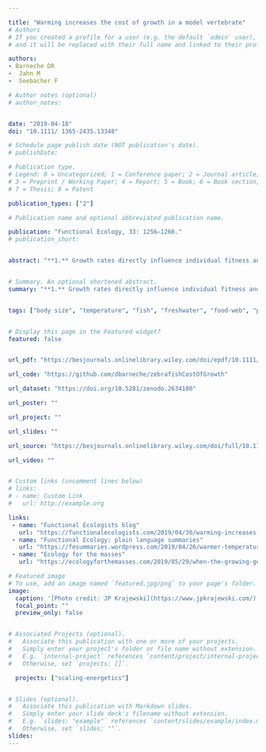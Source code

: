 ```yaml
---

title: "Warming increases the cost of growth in a model vertebrate"
# Authors
# If you created a profile for a user (e.g. the default `admin` user), write the username (folder name) here
# and it will be replaced with their full name and linked to their profile.

authors:
- Barneche DR
-  Jahn M
-  Seebacher F

# Author notes (optional)
# author_notes:


date: "2019-04-18"
doi: "10.1111/ 1365-2435.13348"

# Schedule page publish date (NOT publication's date).
# publishDate:

# Publication type.
# Legend: 0 = Uncategorized; 1 = Conference paper; 2 = Journal article;
# 3 = Preprint / Working Paper; 4 = Report; 5 = Book; 6 = Book section;
# 7 = Thesis; 8 = Patent

publication_types: ["2"]

# Publication name and optional abbreviated publication name.

publication: "Functional Ecology, 33: 1256–1266."
# publication_short:


abstract: "**1.** Growth rates directly influence individual fitness and constrain the flow of energy within food webs. Determining what factors alter the energetic cost of growth is therefore fundamental to ecological and evolutionary models. **2.** Here, we used theory to derive predictions about how the cost of growth varies over ontogeny and with temperature. We tested these predictions by measuring resting oxygen consumption and growth rates of zebrafish (*Danio rerio*) at four temperature treatments (20˚C, 26˚C, 29˚C, 32˚C). We calibrated oxygen consumption for ATP production by measuring the efficiency of mitochondria (P/O ratios) at the end of the experiment. **3.** We show that, when compared to growth rates, rates of resting oxygen consumption exhibited a significantly higher temperature dependence and significantly lower mass scaling. P/O ratios varied substantially among individuals, but did not account for the observed difference in temperature dependence between rates. Consequently, the cost of growth was significantly higher at earlier ontogenetic stages, and it increased twofold between 20˚C and 32˚C. Temperature systematically decreased the size of adults between 26˚C and 32˚C. **4.** To the best of our knowledge, our study represents the first attempt to characterise how the cost of growth varies over ontogeny and across temperatures in a model vertebrate. Rising temperatures will substantially alter the structure of ecosystems and the distribution of biomass in food webs because they drive a decline in the average size of individuals, and because higher costs of growth lead to inefficient energy transfer between trophic levels."


# Summary. An optional shortened abstract.
summary: "**1.** Growth rates directly influence individual fitness and constrain the flow of energy within food webs. Determining what factors alter the energetic cost of growth is therefore fundamental to ecological and evolutionary models. **2.** Here, we used theory to derive predictions about how the cost of growth varies over ontogeny and with temperature..."


tags: ["body size", "temperature", "fish", "freshwater", "food-web", "pyramids", "macroecology", "respiration", "growth", "efficiency", "theory", "R", "Bayesian", "GitHub", "energetics"]


# Display this page in the Featured widget?
featured: false


url_pdf: "https://besjournals.onlinelibrary.wiley.com/doi/epdf/10.1111/1365-2435.13348"

url_code: "https://github.com/dbarneche/zebrafishCostOfGrowth"

url_dataset: "https://doi.org/10.5281/zenodo.2634100"

url_poster: ""

url_project: ""

url_slides: ""

url_source: "https://besjournals.onlinelibrary.wiley.com/doi/full/10.1111/1365-2435.13348"

url_video: ""


# Custom links (uncomment lines below)
# links:
# - name: Custom Link
#   url: http://example.org

links:
 - name: "Functional Ecologists blog"
   url: "https://functionalecologists.com/2019/04/30/warming-increases-the-cost-of-growth/"
 - name: "Functional Ecology: plain language summaries"
   url: "https://fesummaries.wordpress.com/2019/04/26/warmer-temperatures-make-growth-more-costly/"
 - name: "Ecology for the masses"
   url: "https://ecologyforthemasses.com/2019/05/29/when-the-growing-gets-hot/"

# Featured image
# To use, add an image named `featured.jpg/png` to your page's folder.
image:
  caption: '[Photo credit: JP Krajewski](https://www.jpkrajewski.com/)'
  focal_point: ""
  preview_only: false


# Associated Projects (optional).
#   Associate this publication with one or more of your projects.
#   Simply enter your project's folder or file name without extension.
#   E.g. `internal-project` references `content/project/internal-project/index.md`.
#   Otherwise, set `projects: []`.

  projects: ["scaling-energetics"]


# Slides (optional).
#   Associate this publication with Markdown slides.
#   Simply enter your slide deck's filename without extension.
#   E.g. `slides: "example"` references `content/slides/example/index.md`.
#   Otherwise, set `slides: ""`.
slides:
---
```



